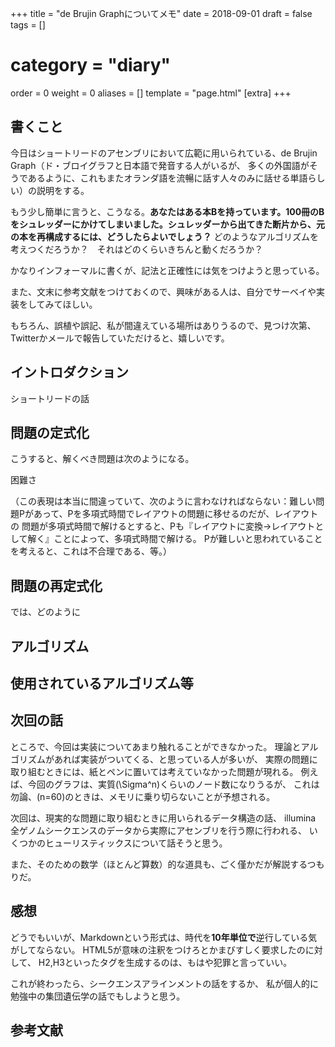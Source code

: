 +++
title = "de Brujin Graphについてメモ"
date = 2018-09-01
draft = false
tags = []
# category = "diary"
order = 0
weight = 0
aliases = []
template = "page.html"
[extra]
+++

## 書くこと

今日はショートリードのアセンブリにおいて広範に用いられている、de Brujin Graph（ド・ブロイグラフと日本語で発音する人がいるが、
多くの外国語がそうであるように、これもまたオランダ語を流暢に話す人々のみに話せる単語らしい）の説明をする。

もう少し簡単に言うと、こうなる。**あなたはある本Bを持っています。100冊のBをシュレッダーにかけてしまいました。シュレッダーから出てきた断片から、元の本を再構成するには、どうしたらよいでしょう？** どのようなアルゴリズムを考えつくだろうか？　それはどのくらいきちんと動くだろうか？

かなりインフォーマルに書くが、記法と正確性には気をつけようと思っている。

また、文末に参考文献をつけておくので、興味がある人は、自分でサーベイや実装をしてみてほしい。

もちろん、誤植や誤記、私が間違えている場所はありうるので、見つけ次第、Twitterかメールで報告していただけると、嬉しいです。

<!-- more -->

## イントロダクション


ショートリードの話


## 問題の定式化

こうすると、解くべき問題は次のようになる。

困難さ

（この表現は本当に間違っていて、次のように言わなければならない：難しい問題Pがあって、Pを多項式時間でレイアウトの問題に移せるのだが、レイアウトの
問題が多項式時間で解けるとすると、Pも『レイアウトに変換→レイアウトとして解く』ことによって、多項式時間で解ける。
Pが難しいと思われていることを考えると、これは不合理である、等。）

## 問題の再定式化

では、どのように

## アルゴリズム

## 使用されているアルゴリズム等

## 次回の話

ところで、今回は実装についてあまり触れることができなかった。
理論とアルゴリズムがあれば実装がついてくる、と思っている人が多いが、
実際の問題に取り組むときには、紙とペンに置いては考えていなかった問題が現れる。
例えば、今回のグラフは、実質\(\Sigma^n\)くらいのノード数になりうるが、
これは勿論、\(n=60\)のときは、メモリに乗り切らないことが予想される。

次回は、現実的な問題に取り組むときに用いられるデータ構造の話、
illumina 全ゲノムシークエンスのデータから実際にアセンブリを行う際に行われる、
いくつかのヒューリスティックスについて話そうと思う。

また、そのための数学（ほとんど算数）的な道具も、ごく僅かだが解説するつもりだ。


## 感想

どうでもいいが、Markdownという形式は、時代を**10年単位で**逆行している気がしてならない。
HTML5が意味の注釈をつけろとかまびすしく要求したのに対して、
H2,H3といったタグを生成するのは、もはや犯罪と言っていい。

これが終わったら、シークエンスアラインメントの話をするか、
私が個人的に勉強中の集団遺伝学の話でもしようと思う。

## 参考文献


